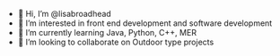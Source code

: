 - 👋 Hi, I’m @lisabroadhead
- 👀 I’m interested in front end development and software development
- 🌱 I’m currently learning Java, Python, C++, MER
- 💞️ I’m looking to collaborate on Outdoor type projects

<!---
lisabroadhead/lisabroadhead is a ✨ special ✨ repository because its `README.md` (this file) appears on your GitHub profile.
You can click the Preview link to take a look at your changes.
--->

